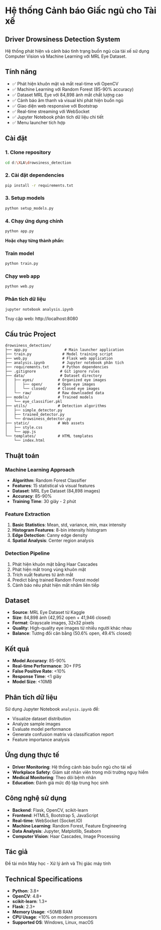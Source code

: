 # Hệ thống Cảnh báo Giấc ngủ cho Tài xế
## Driver Drowsiness Detection System

Hệ thống phát hiện và cảnh báo tình trạng buồn ngủ của tài xế sử dụng Computer Vision và Machine Learning với MRL Eye Dataset.

## Tính năng

- ✅ Phát hiện khuôn mặt và mắt real-time với OpenCV
- ✅ Machine Learning với Random Forest (85-90% accuracy)
- ✅ Dataset MRL Eye với 84,898 ảnh mắt chất lượng cao
- ✅ Cảnh báo âm thanh và visual khi phát hiện buồn ngủ
- ✅ Giao diện web responsive với Bootstrap
- ✅ Real-time streaming với WebSocket
- ✅ Jupyter Notebook phân tích dữ liệu chi tiết
- ✅ Menu launcher tích hợp

## Cài đặt

### 1. Clone repository
```bash
cd d:\XLA\drowsiness_detection
```

### 2. Cài đặt dependencies
```bash
pip install -r requirements.txt
```

### 3. Setup models
```bash
python setup_models.py
```

### 4. Chạy ứng dụng chính
```bash
python app.py
```

**Hoặc chạy từng thành phần:**

### Train model
```bash
python train.py
```

### Chạy web app
```bash
python web.py
```

### Phân tích dữ liệu
```bash
jupyter notebook analysis.ipynb
```

Truy cập web: http://localhost:8080

## Cấu trúc Project

```
drowsiness_detection/
├── app.py                 # Main launcher application
├── train.py              # Model training script
├── web.py                # Flask web application
├── analysis.ipynb        # Jupyter notebook phân tích
├── requirements.txt      # Python dependencies
├── .gitignore           # Git ignore rules
├── data/                # Dataset directory
│   ├── eyes/           # Organized eye images
│   │   ├── open/       # Open eye images
│   │   └── closed/     # Closed eye images
│   └── raw/            # Raw downloaded data
├── models/             # Trained models
│   └── eye_classifier.pkl
├── utils/              # Detection algorithms
│   ├── simple_detector.py
│   ├── trained_detector.py
│   └── drowsiness_detector.py
├── static/             # Web assets
│   ├── style.css
│   └── app.js
└── templates/          # HTML templates
    └── index.html
```

## Thuật toán

### Machine Learning Approach
- **Algorithm**: Random Forest Classifier
- **Features**: 15 statistical và visual features
- **Dataset**: MRL Eye Dataset (84,898 images)
- **Accuracy**: 85-90%
- **Training Time**: 30 giây - 2 phút

### Feature Extraction
1. **Basic Statistics**: Mean, std, variance, min, max intensity
2. **Histogram Features**: 8-bin intensity histogram
3. **Edge Detection**: Canny edge density
4. **Spatial Analysis**: Center region analysis

### Detection Pipeline
1. Phát hiện khuôn mặt bằng Haar Cascades
2. Phát hiện mắt trong vùng khuôn mặt
3. Trích xuất features từ ảnh mắt
4. Predict bằng trained Random Forest model
5. Cảnh báo nếu phát hiện mắt nhắm liên tiếp

## Dataset

- **Source**: MRL Eye Dataset từ Kaggle
- **Size**: 84,898 ảnh (42,952 open + 41,946 closed)
- **Format**: Grayscale images, 32x32 pixels
- **Quality**: High-quality eye images từ nhiều người khác nhau
- **Balance**: Tương đối cân bằng (50.6% open, 49.4% closed)

## Kết quả

- **Model Accuracy**: 85-90%
- **Real-time Performance**: 30+ FPS
- **False Positive Rate**: <10%
- **Response Time**: <1 giây
- **Model Size**: <10MB

## Phân tích dữ liệu

Sử dụng Jupyter Notebook `analysis.ipynb` để:
- Visualize dataset distribution
- Analyze sample images
- Evaluate model performance
- Generate confusion matrix và classification report
- Feature importance analysis

## Ứng dụng thực tế

- **Driver Monitoring**: Hệ thống cảnh báo buồn ngủ cho tài xế
- **Workplace Safety**: Giám sát nhân viên trong môi trường nguy hiểm
- **Medical Monitoring**: Theo dõi bệnh nhân
- **Education**: Đánh giá mức độ tập trung học sinh

## Công nghệ sử dụng

- **Backend**: Flask, OpenCV, scikit-learn
- **Frontend**: HTML5, Bootstrap 5, JavaScript  
- **Real-time**: WebSocket (Socket.IO)
- **Machine Learning**: Random Forest, Feature Engineering
- **Data Analysis**: Jupyter, Matplotlib, Seaborn
- **Computer Vision**: Haar Cascades, Image Processing

## Tác giả

Đề tài môn Máy học - Xử lý ảnh và Thị giác máy tính

## Technical Specifications

- **Python**: 3.8+
- **OpenCV**: 4.8+
- **scikit-learn**: 1.3+
- **Flask**: 2.3+
- **Memory Usage**: <50MB RAM
- **CPU Usage**: <10% on modern processors
- **Supported OS**: Windows, Linux, macOS